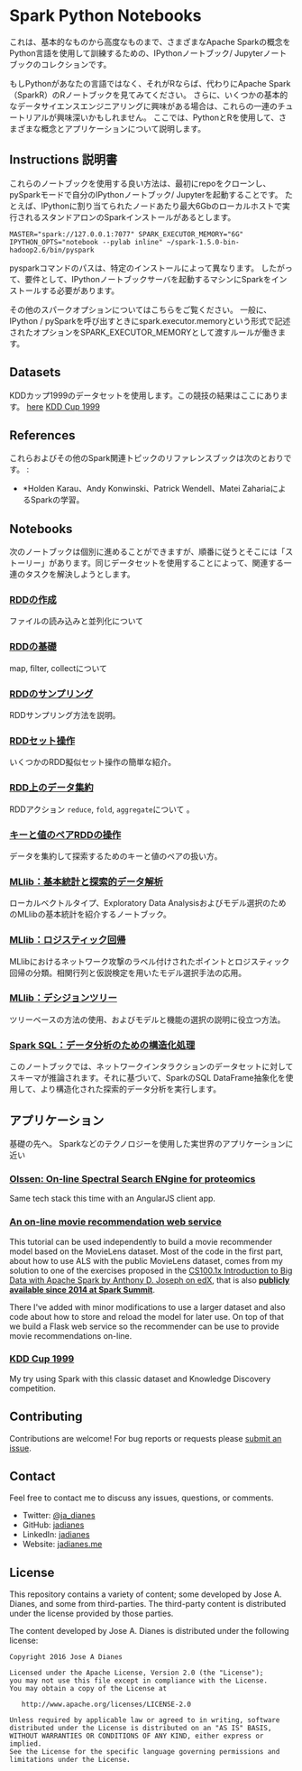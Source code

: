 # Spark Python Notebooks  

これは、基本的なものから高度なものまで、さまざまなApache Sparkの概念をPython言語を使用して訓練するための、IPythonノートブック/ Jupyterノートブックのコレクションです。

もしPythonがあなたの言語ではなく、それがRならば、代わりにApache Spark（SparkR）のRノートブックを見てみてください。 さらに、いくつかの基本的なデータサイエンスエンジニアリングに興味がある場合は、これらの一連のチュートリアルが興味深いかもしれません。 ここでは、PythonとRを使用して、さまざまな概念とアプリケーションについて説明します。


## Instructions  説明書

これらのノートブックを使用する良い方法は、最初にrepoをクローンし、pySparkモードで自分のIPythonノートブック/ Jupyterを起動することです。 たとえば、IPythonに割り当てられたノードあたり最大6Gbのローカルホストで実行されるスタンドアロンのSparkインストールがあるとします。

    MASTER="spark://127.0.0.1:7077" SPARK_EXECUTOR_MEMORY="6G" IPYTHON_OPTS="notebook --pylab inline" ~/spark-1.5.0-bin-hadoop2.6/bin/pyspark

pysparkコマンドのパスは、特定のインストールによって異なります。 したがって、要件として、IPythonノートブックサーバを起動するマシンにSparkをインストールする必要があります。

その他のスパークオプションについてはこちらをご覧ください。 一般に、IPython / pySparkを呼び出すときにspark.executor.memoryという形式で記述されたオプションをSPARK_EXECUTOR_MEMORYとして渡すルールが働きます。

 
## Datasets  

KDDカップ1999のデータセットを使用します。この競技の結果はここにあります。
[here](http://cseweb.ucsd.edu/~elkan/clresults.html)
[KDD Cup 1999](http://kdd.ics.uci.edu/databases/kddcup99/kddcup99.html)

## References

これらおよびその他のSpark関連トピックのリファレンスブックは次のとおりです。 :  
- *Holden Karau、Andy Konwinski、Patrick Wendell、Matei ZahariaによるSparkの学習。


## Notebooks  

次のノートブックは個別に進めることができますが、順番に従うとそこには「ストーリー」があります。同じデータセットを使用することによって、関連する一連のタスクを解決しようとします。

 
### [RDDの作成](https://github.com/jadianes/spark-py-notebooks/blob/master/nb1-rdd-creation/nb1-rdd-creation.ipynb)  

ファイルの読み込みと並列化について
  
### [RDDの基礎](https://github.com/jadianes/spark-py-notebooks/blob/master/nb2-rdd-basics/nb2-rdd-basics.ipynb)

map, filter, collectについて
  
### [RDDのサンプリング](https://github.com/jadianes/spark-py-notebooks/blob/master/nb3-rdd-sampling/nb3-rdd-sampling.ipynb)  

RDDサンプリング方法を説明。
  
### [RDDセット操作](https://github.com/jadianes/spark-py-notebooks/blob/master/nb4-rdd-set/nb4-rdd-set.ipynb)    

いくつかのRDD擬似セット操作の簡単な紹介。

### [RDD上のデータ集約](https://github.com/jadianes/spark-py-notebooks/blob/master/nb5-rdd-aggregations/nb5-rdd-aggregations.ipynb)  

RDDアクション `reduce`, `fold`, `aggregate`について 。

### [キーと値のペアRDDの操作](https://github.com/jadianes/spark-py-notebooks/blob/master/nb6-rdd-key-value/nb6-rdd-key-value.ipynb)    

データを集約して探索するためのキーと値のペアの扱い方。
  
### [MLlib：基本統計と探索的データ解析](https://github.com/jadianes/spark-py-notebooks/blob/master/nb7-mllib-statistics/nb7-mllib-statistics.ipynb)    

ローカルベクトルタイプ、Exploratory Data Analysisおよびモデル選択のためのMLlibの基本統計を紹介するノートブック。
  
### [MLlib：ロジスティック回帰](https://github.com/jadianes/spark-py-notebooks/blob/master/nb8-mllib-logit/nb8-mllib-logit.ipynb)     

MLlibにおけるネットワーク攻撃のラベル付けされたポイントとロジスティック回帰の分類。相関行列と仮説検定を用いたモデル選択手法の応用。

### [MLlib：デシジョンツリー](https://github.com/jadianes/spark-py-notebooks/blob/master/nb9-mllib-trees/nb9-mllib-trees.ipynb)  

ツリーベースの方法の使用、およびモデルと機能の選択の説明に役立つ方法。

### [Spark SQL：データ分析のための構造化処理](https://github.com/jadianes/spark-py-notebooks/blob/master/nb10-sql-dataframes/nb10-sql-dataframes.ipynb)  

このノートブックでは、ネットワークインタラクションのデータセットに対してスキーマが推論されます。それに基づいて、SparkのSQL DataFrame抽象化を使用して、より構造化された探索的データ分析を実行します。 


## アプリケーション  

基礎の先へ。 Sparkなどのテクノロジーを使用した実世界のアプリケーションに近い

### [Olssen: On-line Spectral Search ENgine for proteomics](https://github.com/jadianes/olssen)  

Same tech stack this time with an AngularJS client app.  

### [An on-line movie recommendation web service](https://github.com/jadianes/spark-movie-lens)  

This tutorial can be used independently to build a movie recommender model based on the MovieLens dataset. Most of the code in the first part, about how to use ALS with the public MovieLens dataset, comes from my solution to one of the exercises proposed in the [CS100.1x Introduction to Big Data with Apache Spark by Anthony D. Joseph on edX](https://www.edx.org/course/introduction-big-data-apache-spark-uc-berkeleyx-cs100-1x), that is also [**publicly available since 2014 at Spark Summit**](https://databricks-training.s3.amazonaws.com/movie-recommendation-with-mllib.html). 

There I've added with minor modifications to use a larger dataset and also code about how to store and reload the model for later use. On top of that we build a Flask web service so the recommender can be use to provide movie recommendations on-line.  

### [KDD Cup 1999](https://github.com/jadianes/kdd-cup-99-spark)  

My try using Spark with this classic dataset and Knowledge Discovery competition.  

## Contributing

Contributions are welcome!  For bug reports or requests please [submit an issue](https://github.com/jadianes/spark-py-notebooks/issues).

## Contact  

Feel free to contact me to discuss any issues, questions, or comments.

* Twitter: [@ja_dianes](https://twitter.com/ja_dianes)
* GitHub: [jadianes](https://github.com/jadianes)
* LinkedIn: [jadianes](https://www.linkedin.com/in/jadianes)
* Website: [jadianes.me](http://jadianes.me)

## License

This repository contains a variety of content; some developed by Jose A. Dianes, and some from third-parties.  The third-party content is distributed under the license provided by those parties.

The content developed by Jose A. Dianes is distributed under the following license:

    Copyright 2016 Jose A Dianes

    Licensed under the Apache License, Version 2.0 (the "License");
    you may not use this file except in compliance with the License.
    You may obtain a copy of the License at

       http://www.apache.org/licenses/LICENSE-2.0

    Unless required by applicable law or agreed to in writing, software
    distributed under the License is distributed on an "AS IS" BASIS,
    WITHOUT WARRANTIES OR CONDITIONS OF ANY KIND, either express or implied.
    See the License for the specific language governing permissions and
    limitations under the License.
